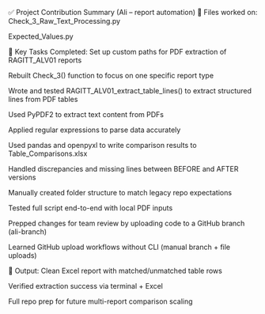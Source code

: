 ✅ Project Contribution Summary (Ali – report automation)
📁 Files worked on:
Check_3_Raw_Text_Processing.py

Expected_Values.py

🔧 Key Tasks Completed:
Set up custom paths for PDF extraction of RAGITT_ALV01 reports

Rebuilt Check_3() function to focus on one specific report type

Wrote and tested RAGITT_ALV01_extract_table_lines() to extract structured lines from PDF tables

Used PyPDF2 to extract text content from PDFs

Applied regular expressions to parse data accurately

Used pandas and openpyxl to write comparison results to Table_Comparisons.xlsx

Handled discrepancies and missing lines between BEFORE and AFTER versions

Manually created folder structure to match legacy repo expectations

Tested full script end-to-end with local PDF inputs

Prepped changes for team review by uploading code to a GitHub branch (ali-branch)

Learned GitHub upload workflows without CLI (manual branch + file uploads)

💾 Output:
Clean Excel report with matched/unmatched table rows

Verified extraction success via terminal + Excel

Full repo prep for future multi-report comparison scaling

